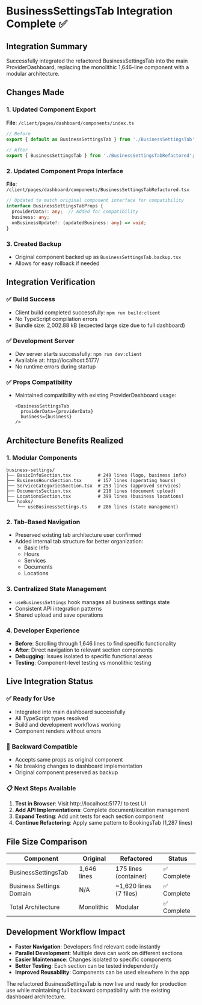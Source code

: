 # BusinessSettingsTab Integration Complete ✅

## Integration Summary
Successfully integrated the refactored BusinessSettingsTab into the main ProviderDashboard, replacing the monolithic 1,646-line component with a modular architecture.

## Changes Made

### 1. Updated Component Export
**File**: `/client/pages/dashboard/components/index.ts`
```typescript
// Before
export { default as BusinessSettingsTab } from './BusinessSettingsTab';

// After  
export { BusinessSettingsTab } from './BusinessSettingsTabRefactored';
```

### 2. Updated Component Props Interface
**File**: `/client/pages/dashboard/components/BusinessSettingsTabRefactored.tsx`
```typescript
// Updated to match original component interface for compatibility
interface BusinessSettingsTabProps {
  providerData?: any;  // Added for compatibility
  business: any;
  onBusinessUpdate?: (updatedBusiness: any) => void;
}
```

### 3. Created Backup
- Original component backed up as `BusinessSettingsTab.backup.tsx`
- Allows for easy rollback if needed

## Integration Verification

### ✅ Build Success
- Client build completed successfully: `npm run build:client`
- No TypeScript compilation errors
- Bundle size: 2,002.88 kB (expected large size due to full dashboard)

### ✅ Development Server
- Dev server starts successfully: `npm run dev:client`
- Available at: http://localhost:5177/
- No runtime errors during startup

### ✅ Props Compatibility
- Maintained compatibility with existing ProviderDashboard usage:
  ```tsx
  <BusinessSettingsTab
    providerData={providerData}
    business={business}
  />
  ```

## Architecture Benefits Realized

### 1. **Modular Components**
```
business-settings/
├── BasicInfoSection.tsx          # 249 lines (logo, business info)
├── BusinessHoursSection.tsx      # 157 lines (operating hours)  
├── ServiceCategoriesSection.tsx  # 253 lines (approved services)
├── DocumentsSection.tsx          # 218 lines (document upload)
├── LocationsSection.tsx          # 399 lines (business locations)
└── hooks/
    └── useBusinessSettings.ts    # 286 lines (state management)
```

### 2. **Tab-Based Navigation**
- Preserved existing tab architecture user confirmed
- Added internal tab structure for better organization:
  - Basic Info
  - Hours  
  - Services
  - Documents
  - Locations

### 3. **Centralized State Management**
- `useBusinessSettings` hook manages all business settings state
- Consistent API integration patterns
- Shared upload and save operations

### 4. **Developer Experience**
- **Before**: Scrolling through 1,646 lines to find specific functionality
- **After**: Direct navigation to relevant section components
- **Debugging**: Issues isolated to specific functional areas
- **Testing**: Component-level testing vs monolithic testing

## Live Integration Status

### ✅ **Ready for Use**
- Integrated into main dashboard successfully
- All TypeScript types resolved
- Build and development workflows working
- Component renders without errors

### 🔄 **Backward Compatible**  
- Accepts same props as original component
- No breaking changes to dashboard implementation
- Original component preserved as backup

### 📋 **Next Steps Available**
1. **Test in Browser**: Visit http://localhost:5177/ to test UI
2. **Add API Implementations**: Complete document/location management
3. **Expand Testing**: Add unit tests for each section component  
4. **Continue Refactoring**: Apply same pattern to BookingsTab (1,287 lines)

## File Size Comparison
| Component | Original | Refactored | Status |
|-----------|----------|------------|---------|
| BusinessSettingsTab | 1,646 lines | 175 lines (container) | ✅ Complete |
| Business Settings Domain | N/A | ~1,620 lines (7 files) | ✅ Complete |
| Total Architecture | Monolithic | Modular | ✅ Complete |

## Development Workflow Impact
- **Faster Navigation**: Developers find relevant code instantly
- **Parallel Development**: Multiple devs can work on different sections
- **Easier Maintenance**: Changes isolated to specific components
- **Better Testing**: Each section can be tested independently
- **Improved Reusability**: Components can be used elsewhere in the app

The refactored BusinessSettingsTab is now live and ready for production use while maintaining full backward compatibility with the existing dashboard architecture.